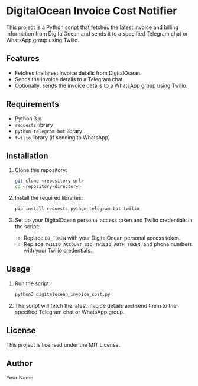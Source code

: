 # DigitalOcean Invoice Cost Notifier

This project is a Python script that fetches the latest invoice and billing information from DigitalOcean and sends it to a specified Telegram chat or WhatsApp group using Twilio.

## Features
- Fetches the latest invoice details from DigitalOcean.
- Sends the invoice details to a Telegram chat.
- Optionally, sends the invoice details to a WhatsApp group using Twilio.

## Requirements
- Python 3.x
- `requests` library
- `python-telegram-bot` library
- `twilio` library (if sending to WhatsApp)

## Installation
1. Clone this repository:
   ```bash
   git clone <repository-url>
   cd <repository-directory>
   ```

2. Install the required libraries:
   ```bash
   pip install requests python-telegram-bot twilio
   ```

3. Set up your DigitalOcean personal access token and Twilio credentials in the script:
   - Replace `DO_TOKEN` with your DigitalOcean personal access token.
   - Replace `TWILIO_ACCOUNT_SID`, `TWILIO_AUTH_TOKEN`, and phone numbers with your Twilio credentials.

## Usage
1. Run the script:
   ```bash
   python3 digitalocean_invoice_cost.py
   ```

2. The script will fetch the latest invoice details and send them to the specified Telegram chat or WhatsApp group.

## License
This project is licensed under the MIT License.

## Author
Your Name
